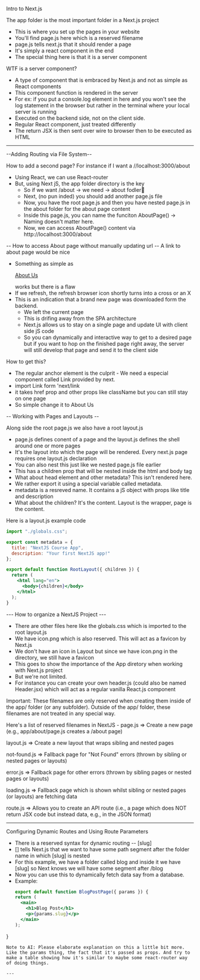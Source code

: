 Intro to Next.js

The app folder is the most important folder in a Next.js project

- This is where you set up the pages in your website
- You'll find page.js here which is a reserved filename
- page.js tells next.js that it should render a page
- It's simply a react component in the end
- The special thing here is that it is a server component

WTF is a server component?

- A type of component that is embraced by Next.js and not as simple as React components
- This component function is rendered in the server
- For ex: if you put a console.log element in here and you won't see the log statement in the browser but rather in the
  terminal where your local server is running
- Executed on the backend side, not on the client side.
- Regular React component, just treated differently
- The return JSX is then sent over wire to browser then to be executed as HTML

---

--Adding Routing via File System--

How to add a second page?
For instance if I want a //localhost:3000/about

- Using React, we can use React-router
- But, using Next jS, the app folder directory is the key
  - So if we want /about -> we need -> about fodler📁
  - Next, (no pun inded) you should add another page.js file
  - Now, you have the root page.js and then you have nested page.js in the about folder for the about page content
  - Inside this page.js, you can name the funciton AboutPage() -> Naming doesn't matter here.
  - Now, we can access AboutPage() content via http://localhost:3000/about

-- How to access About page without manually updating url --
A link to about page would be nice

- Something as simple as <p>
  <a href="/about">About Us</a>
  </p> 
  works but there is a flaw
- If we refresh, the refresh browser icon shortly turns into a cross or an X
- This is an indication that a brand new page was downloaded form the backend.
  - We left the current page
  - This is drifing away from the SPA architecture
  - Next.js allows us to stay on a single page and update UI with client side jS code
  - So you can dynamically and interactive way to get to a desired page but if you want to hop on the finished page right away, the server will still develop that page and send it to the client side

How to get this?

- The regular anchor element <a> is the culprit - We need a especial component called Link provided by next.
- import Link form 'next/link
- it takes href prop and other props like className but you can still stay on one page
- So simple change it to <Link href="/about">About Us</Link>

-- Working with Pages and Layouts --

Along side the root page.js we also have a root layout.js

- page.js defines conent of a page and the layout.js defines the shell around one or more pages
- It's the layout into which the page will be rendered. Every next.js page requires one layout.js declaration
- You can also nest this just like we nested page.js file earlier
- This has a children prop that will be nested inside the html and body tag
- What about head element and other metadata? This isn't rendered here.
- We rather export it using a special variable called metadata.
- metadata is a resreved name. It contains a jS object with props like title and description
- What about the children? It's the content. Layout is the wrapper, page is the content.

Here is a layout.js example code

```jsx
import "./globals.css";

export const metadata = {
  title: "NextJS Course App",
  description: "Your first NextJS app!"
};

export default function RootLayout({ children }) {
  return (
    <html lang="en">
      <body>{children}</body>
    </html>
  );
}
```

--- How to organize a NextJS Project ---

- There are other files here like the globals.css which is imported to the root layout.js
- We have icon.png which is also reserved. This will act as a favicon by Next.js
- We don't have an icon in Layout but since we have icon.png in the directory, we still have a favicon
- This goes to show the importance of the App diretory when working with Next.js project
- But we're not limited.
- For instance you can create your own header.js (could also be named Header.jsx) which will act as a regular vanilla
  React.js component

Important: These filenames are only reserved when creating them inside of the app/ folder (or any subfolder). Outside of the app/ folder, these filenames are not treated in any special way.

Here's a list of reserved filenames in NextJS -
page.js => Create a new page (e.g., app/about/page.js creates a <your-domain>/about page)

layout.js => Create a new layout that wraps sibling and nested pages

not-found.js => Fallback page for "Not Found" errors (thrown by sibling or nested pages or layouts)

error.js => Fallback page for other errors (thrown by sibling pages or nested pages or layouts)

loading.js => Fallback page which is shown whilst sibling or nested pages (or layouts) are fetching data

route.js => Allows you to create an API route (i.e., a page which does NOT return JSX code but instead data, e.g., in the JSON format)

--- 

Configuring Dynamic Routes and Using Route Parameters 

- There is a reserved syntax for dynamic routing -- [slug]
- [] tells Next.js that we want to have some path segment after the folder name in which [slug] is nested 
- For this example, we have a folder called blog and inside it we have [slug] so Next knows we will have some 
  segment after /blog 
- Now you can use this to dynamically fetch data say from a database. 
- Example: 
  ```jsx
  export default function BlogPostPage({ params }) {
  return (
    <main>
      <h1>Blog Post</h1>
      <p>{params.slug}</p>
    </main>
  );
}
```
Note to AI: Please elaborate explanation on this a little bit more. Like the params thing, the fact that it's passed as props. And try to make a table showing how it's similar to maybe some react-router way of doing things. 

--- 
